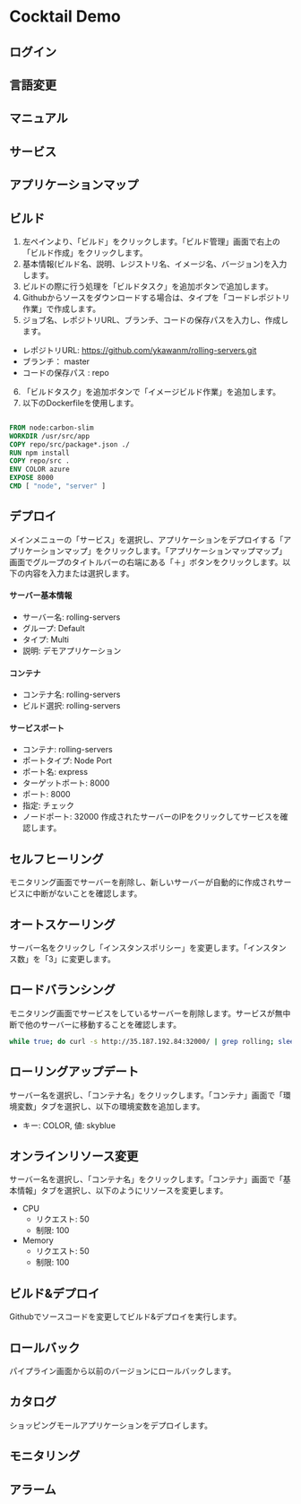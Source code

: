 # Cocktail Demo
## ログイン
## 言語変更
## マニュアル
## サービス
## アプリケーションマップ
## ビルド
1. 左ペインより、「ビルド」をクリックします。「ビルド管理」画面で右上の「ビルド作成」をクリックします。
2. 基本情報(ビルド名、説明、レジストリ名、イメージ名、バージョン)を入力します。
3. ビルドの際に行う処理を「ビルドタスク」を追加ボタンで追加します。
4. Githubからソースをダウンロードする場合は、タイプを「コードレポジトリ作業」で作成します。
5. ジョブ名、レポジトリURL、ブランチ、コードの保存パスを入力し、作成します。
- レポジトリURL: https://github.com/ykawanm/rolling-servers.git
- ブランチ： master
- コードの保存パス : repo
6. 「ビルドタスク」を追加ボタンで「イメージビルド作業」を追加します。
7. 以下のDockerfileを使用します。
```dockerfile

FROM node:carbon-slim
WORKDIR /usr/src/app
COPY repo/src/package*.json ./
RUN npm install
COPY repo/src .
ENV COLOR azure
EXPOSE 8000
CMD [ "node", "server" ]
```
## デプロイ
メインメニューの「サービス」を選択し、アプリケーションをデプロイする「アプリケーションマップ」をクリックします。「アプリケーションマップマップ」画面でグループのタイトルバーの右端にある「＋」ボタンをクリックします。以下の内容を入力または選択します。
#### サーバー基本情報
- サーバー名: rolling-servers
- グループ: Default
- タイプ: Multi
- 説明: デモアプリケーション
#### コンテナ
- コンテナ名: rolling-servers
- ビルド選択: rolling-servers
#### サービスポート
- コンテナ: rolling-servers
- ポートタイプ: Node Port
- ポート名: express
- ターゲットポート: 8000
- ポート: 8000
- 指定: チェック
- ノードポート: 32000
作成されたサーバーのIPをクリックしてサービスを確認します。
## セルフヒーリング
モニタリング画面でサーバーを削除し、新しいサーバーが自動的に作成されサービスに中断がないことを確認します。
## オートスケーリング
サーバー名をクリックし「インスタンスポリシー」を変更します。「インスタンス数」を「3」に変更します。
## ロードバランシング
モニタリング画面でサービスをしているサーバーを削除します。サービスが無中断で他のサーバーに移動することを確認します。
```bash
while true; do curl -s http://35.187.192.84:32000/ | grep rolling; sleep 1; done
```
## ローリングアップデート
サーバー名を選択し、「コンテナ名」をクリックします。「コンテナ」画面で「環境変数」タブを選択し、以下の環境変数を追加します。
- キー: COLOR, 値: skyblue
## オンラインリソース変更
サーバー名を選択し、「コンテナ名」をクリックします。「コンテナ」画面で「基本情報」タブを選択し、以下のようにリソースを変更します。
- CPU
  - リクエスト: 50
  - 制限: 100
- Memory
  - リクエスト: 50
  - 制限: 100
## ビルド&デプロイ
Githubでソースコードを変更してビルド&デプロイを実行します。
## ロールバック
パイプライン画面から以前のバージョンにロールバックします。
## カタログ
ショッピングモールアプリケーションをデプロイします。
## モニタリング
## アラーム
